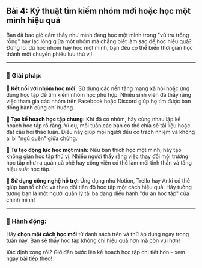 ## Bài 4: Kỹ thuật tìm kiếm nhóm mới hoặc học một mình hiệu quả

Bạn đã bao giờ cảm thấy như mình đang học một mình trong "vũ trụ trống rỗng" hay lạc lõng giữa một nhóm mà chẳng biết làm sao để học hiệu quả? Đừng lo, dù học nhóm hay học một mình, bạn đều có thể biến thời gian học thành một chuyến phiêu lưu thú vị!

---

### 📌 Giải pháp:

**🔹 Kết nối với nhóm học mới:**
Sử dụng các nền tảng mạng xã hội hoặc ứng dụng học tập để tìm kiếm nhóm học phù hợp. Nhiều sinh viên đã thấy rằng việc tham gia các nhóm trên Facebook hoặc Discord giúp họ tìm được bạn đồng hành cùng chí hướng.

**🔹 Tạo kế hoạch học tập chung:**
Khi đã có nhóm, hãy cùng nhau lập kế hoạch học tập rõ ràng. Ví dụ, mỗi tuần các bạn có thể chia sẻ tài liệu hoặc đặt câu hỏi thảo luận. Điều này giúp mọi người đều có trách nhiệm và không ai bị "ngủ quên" giữa chừng.

**🔹 Tự tạo động lực học một mình:**
Nếu bạn thích học một mình, hãy tạo không gian học tập thú vị. Nhiều người thấy rằng việc thay đổi môi trường học tập như ra quán cà phê hay công viên có thể làm mới tinh thần và tăng hiệu suất học tập.

**🔹 Sử dụng công nghệ hỗ trợ:**
Ứng dụng như Notion, Trello hay Anki có thể giúp bạn tổ chức và theo dõi tiến độ học tập một cách hiệu quả. Hãy tưởng tượng bạn là một người quản lý tài ba đang điều hành "dự án học tập" của chính mình!

---

### 🚀 Hành động:

Hãy **chọn một cách học mới** từ danh sách trên và thử áp dụng ngay trong tuần này. Bạn sẽ thấy học tập không chỉ hiệu quả hơn mà còn vui hơn!

Xác định xong rồi? Giờ đến bước lên kế hoạch học tập chi tiết hơn – xem ngay bài tiếp theo!